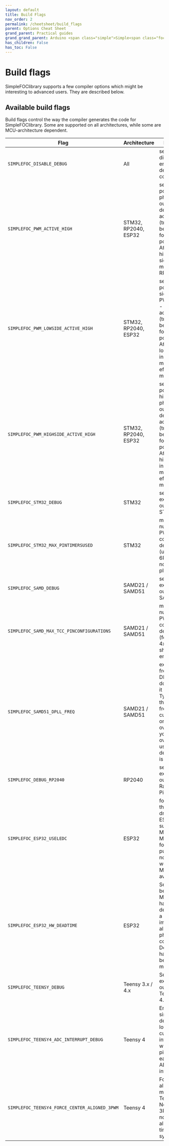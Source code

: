 ```yaml
---
layout: default
title: Build Flags
nav_order: 2
permalink: /cheetsheet/build_flags
parent: Options Cheat Sheet
grand_parent: Practical guides
grand_grand_parent: Arduino <span class="simple">Simple<span class="foc">FOC</span>library</span>
has_children: False
has_toc: False
---
```



# Build flags

<span class="simple">Simple<span class="foc">FOC</span>library</span> supports a few compiler options which might be interesting to advanced users. They are described below.

## Available build flags

Build flags control the way the compiler generates the code for <span class="simple">Simple<span class="foc">FOC</span>library</span>. Some are supported on all architectures, while some are MCU-architecture dependent.

Flag | Architecture | Description
--- | --- | ---
`SIMPLEFOC_DISABLE_DEBUG` | All | set this to disable the entire debugging code
`SIMPLEFOC_PWM_ACTIVE_HIGH` | STM32, RP2040, ESP32 | sets PWM polarity on phase PWM outputs - default is active high (true) but can be set to false for active low polarity. Affects both high and low side in 6-PWM mode (STM32, RP2040)
`SIMPLEFOC_PWM_LOWSIDE_ACTIVE_HIGH` | STM32, RP2040, ESP32 | sets PWM polarity on low side phase PWM outputs - default is active high (true) but can be set to false for active low polarity. Affects only low side FETs in 6-PWM mode. No effect in other modes.
`SIMPLEFOC_PWM_HIGHSIDE_ACTIVE_HIGH` | STM32, RP2040, ESP32 | sets PWM polarity on high side phase PWM outputs - default is active high (true) but can be set to false for active low polarity. Affects only high side FETs in 6-PWM mode. No effect in other modes.
`SIMPLEFOC_STM32_DEBUG` | STM32 | set to enable extra debug output for STM32 MCUs.
`SIMPLEFOC_STM32_MAX_PINTIMERSUSED` | STM32 | maximum number of PWM pins configurable, default is 12 (up to 2x 6PWM, normally that's plenty)
`SIMPLEFOC_SAMD_DEBUG` | SAMD21 / SAMD51 | set to enable extra debug output for SAMD MCUs.
`SIMPLEFOC_SAMD_MAX_TCC_PINCONFIGURATIONS` | SAMD21 / SAMD51 | maximum number of PWM pins configurable, default is 24 (for up to 4x6PWM, that should be enough ;-) )
`SIMPLEFOC_SAMD51_DPLL_FREQ` | SAMD21 / SAMD51 | expected frequency on DPLL, since we don't configure it ourselves. Typically this is the CPU frequency. For custom boards or overclockers you can override it using this define. Default is 120000000
`SIMPLEFOC_DEBUG_RP2040` | RP2040 | set to enable extra debug output on Raspberry Pico.
`SIMPLEFOC_ESP32_USELEDC` | ESP32 | force use of the LEDC PWM driver even on ESP32s that support MCPWM. Mainly useful for testing purposes, normally you would prefer MCPWM if it is available.
`SIMPLEFOC_ESP32_HW_DEADTIME` | ESP32 | Select between MCPWM hardware deadtime and a software implementation allowing phase_state configuration. Defaults to hardware for being tested more.
`SIMPLEFOC_TEENSY_DEBUG` | Teensy 3.x / 4.x | Set to enable extra debug output for Teensy 3.x / 4.x MCUs.   
`SIMPLEFOC_TEENSY4_ADC_INTERRUPT_DEBUG` | Teensy 4 | Enables a simple debugging for low-side current sense interrupts which sets the pin `30` to high each time the ADC1 fires an interrupt.
`SIMPLEFOC_TEENSY4_FORCE_CENTER_ALIGNED_3PWM` | Teensy 4 | Force center aligned 3PWM mode on Teensy 4. Normally 3PWM mode is not center aligned and the timers are not synchronized. 